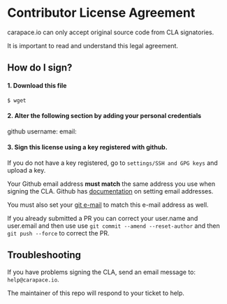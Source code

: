 # Contributor License Agreement

carapace.io can only accept original source code from CLA signatories.

It is important to read and understand this legal agreement.

## How do I sign?

#### 1. Download this file
```
$ wget

````

#### 2. Alter the following section by adding your personal credentials

github username:
email:

#### 3. Sign this license using a key registered with github.

If you do not have a key registered, go to `settings/SSH and GPG keys` and upload a key.

Your Github email address __must match__ the same address you use when signing
the CLA. Github has [documentation](https://help.github.com/articles/setting-your-commit-email-address-on-github/)
on setting email addresses.

You must also set your [git e-mail](https://help.github.com/articles/setting-your-email-in-git)
to match this e-mail address as well.

If you already submitted a PR you can correct your user.name and user.email
and then use use `git commit --amend --reset-author` and then `git push --force` to
correct the PR.

## Troubleshooting

If you have problems signing the CLA, send an email message to: `help@carapace.io`.

The maintainer of this repo will respond to your ticket to help.

